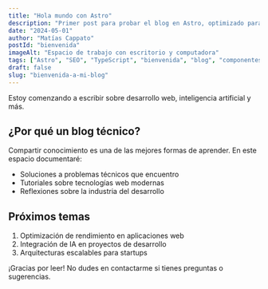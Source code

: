 ```yaml
---
title: "Hola mundo con Astro"
description: "Primer post para probar el blog en Astro, optimizado para SEO."
date: "2024-05-01"
author: "Matías Cappato"
postId: "bienvenida"
imageAlt: "Espacio de trabajo con escritorio y computadora"
tags: ["Astro", "SEO", "TypeScript", "bienvenida", "blog", "componentes"]
draft: false
slug: "bienvenida-a-mi-blog"
---
```


Estoy comenzando a escribir sobre desarrollo web, inteligencia artificial y más.

## ¿Por qué un blog técnico?

Compartir conocimiento es una de las mejores formas de aprender. En este espacio documentaré:

- Soluciones a problemas técnicos que encuentro
- Tutoriales sobre tecnologías web modernas
- Reflexiones sobre la industria del desarrollo

## Próximos temas

1. Optimización de rendimiento en aplicaciones web
2. Integración de IA en proyectos de desarrollo
3. Arquitecturas escalables para startups

¡Gracias por leer! No dudes en contactarme si tienes preguntas o sugerencias.







